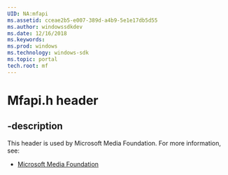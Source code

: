 ```yaml
---
UID: NA:mfapi
ms.assetid: cceae2b5-e007-389d-a4b9-5e1e17db5d55
ms.author: windowssdkdev
ms.date: 12/16/2018
ms.keywords: 
ms.prod: windows
ms.technology: windows-sdk
ms.topic: portal
tech.root: mf
---
```


# Mfapi.h header


## -description


This header is used by Microsoft Media Foundation. For more information, see:

- [Microsoft Media Foundation](../_mf)
